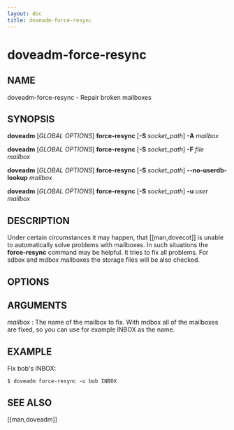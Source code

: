 ```yaml
---
layout: doc
title: doveadm-force-resync
---
```


# doveadm-force-resync

## NAME

doveadm-force-resync - Repair broken mailboxes

## SYNOPSIS

**doveadm** [*GLOBAL OPTIONS*] **force-resync** [**-S** *socket_path*] **-A** *mailbox*

**doveadm** [*GLOBAL OPTIONS*] **force-resync** [**-S** *socket_path*] **-F** *file* *mailbox*

**doveadm** [*GLOBAL OPTIONS*] **force-resync** [**-S** *socket_path*] **\-\-no-userdb-lookup** *mailbox*

**doveadm** [*GLOBAL OPTIONS*] **force-resync** [**-S** *socket_path*] **-u** *user* *mailbox*

## DESCRIPTION

Under certain circumstances it may happen, that [[man,dovecot]] is
unable to automatically solve problems with mailboxes. In such
situations the **force-resync** command may be helpful. It tries to fix
all problems. For sdbox and mdbox mailboxes the storage files will be
also checked.

<!-- @include: include/global-options.inc -->

## OPTIONS

<!-- @include: include/option-A.inc -->

<!-- @include: include/option-F-file.inc -->

<!-- @include: include/option-no-userdb-lookup.inc -->

<!-- @include: include/option-S-socket.inc -->

<!-- @include: include/option-u-user.inc -->

## ARGUMENTS

*mailbox*
:   The name of the mailbox to fix. With mdbox all of the mailboxes are
    fixed, so you can use for example INBOX as the name.

## EXAMPLE

Fix bob's INBOX:

```console
$ doveadm force-resync -u bob INBOX
```

<!-- @include: include/reporting-bugs.inc -->

## SEE ALSO

[[man,doveadm]]
